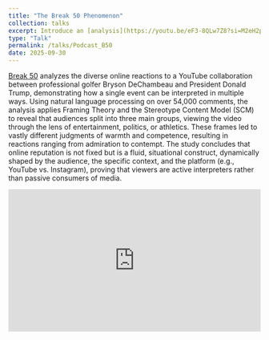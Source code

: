 ```yaml
---
title: "The Break 50 Phenomenon"
collection: talks
excerpt: Introduce an [analysis](https://youtu.be/eF3-8QLw7Z8?si=M2eH2pXHBH1C3E13) of the varied online reactions to a viral golf video featuring Donald Trump and Bryson DeChambeau, which shows how one event created three competing stories. Based on over 54,000 comments, viewers applied either an entertainment, political, or athletic frame, leading to different judgments of admiration or contempt. The research concludes that online reputation is not fixed but is a dynamic concept, shaped by the audience's chosen frame, the platform, and the specific context of the interaction.
type: "Talk"
permalink: /talks/Podcast_B50
date: 2025-09-30
---
```


[Break 50](https://youtu.be/eF3-8QLw7Z8) analyzes the diverse online reactions to a YouTube collaboration between professional golfer Bryson DeChambeau and President Donald Trump, demonstrating how a single event can be interpreted in multiple ways. Using natural language processing on over 54,000 comments, the analysis applies Framing Theory and the Stereotype Content Model (SCM) to reveal that audiences split into three main groups, viewing the video through the lens of entertainment, politics, or athletics. These frames led to vastly different judgments of warmth and competence, resulting in reactions ranging from admiration to contempt. The study concludes that online reputation is not fixed but is a fluid, situational construct, dynamically shaped by the audience, the specific context, and the platform (e.g., YouTube vs. Instagram), proving that viewers are active interpreters rather than passive consumers of media.

<iframe src="https://www.youtube.com/embed/eF3-8QLw7Z8?si=12sFku9M92BZ4quK" 
    style="display: block; width: 100%; aspect-ratio: 16/9; margin-bottom: 2em;"
    frameborder="0" 
    allow="accelerometer; autoplay; clipboard-write; encrypted-media; gyroscope; picture-in-picture" 
    allowfullscreen>
</iframe>
